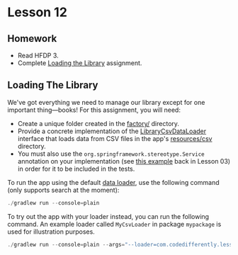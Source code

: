 # Lesson 12

## Homework

* Read HFDP 3.
* Complete [Loading the Library](#loading-the-library) assignment.

## Loading The Library

We've got everything we need to manage our library except for one important thing—books! For this assignment, you will need:

* Create a unique folder created in the [factory/][factory-folder] directory.
* Provide a concrete implementation of the [LibraryCsvDataLoader][csv-data-loader] interface that loads data from CSV files in the app's [resources/csv][csv-resources] directory.
* You must also use the `org.springframework.stereotype.Service` annotation on your implementation (see [this example][example-service] back in Lesson 03) in order for it to be included in the tests. 

To run the app using the default [data loader][json-loader], use the following command (only supports search at the moment):

```java
./gradlew run --console=plain
```

To try out the app with your loader instead, you can run the following command. An example loader called `MyCsvLoader` in package `mypackage` is used for illustration purposes.

```java
./gradlew run --console=plain --args="--loader=com.codedifferently.lesson12.factory.mypackage.MyCsvLoader"
```

[csv-data-loader]: ./io/io_app/src/main/java/com/codedifferently/lesson12/factory/LibraryCsvDataLoader.java
[json-loader]: ./io/io_app/src/main/java/com/codedifferently/lesson12/factory/LibraryJsonDataLoader.java
[factory-folder]: ./io/io_app/src/main/java/com/codedifferently/lesson12/factory/
[csv-resources]: ./io/io_app/src/main/resources/csv/
[example-service]: /lesson_03/quiz/lesson_03_quiz/src/main/java/com/codedifferently/lesson3/quizzes/AnthonyMaysQuiz.java

